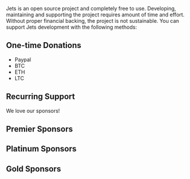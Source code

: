 Jets is an open source project and completely free to use. Developing, maintaining and supporting the project requires amount of time and effort. Without proper financial backing, the project is not sustainable. You can support Jets development with the following methods:

## One-time Donations

* Paypal
* BTC
* ETH
* LTC

## Recurring Support

We love our sponsors!

## Premier Sponsors

## Platinum Sponsors

## Gold Sponsors

